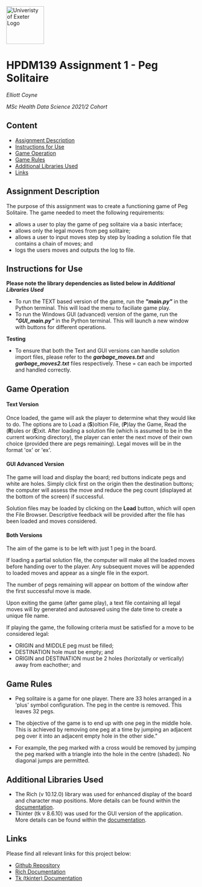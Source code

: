 <img src="https://cdn.freelogovectors.net/wp-content/uploads/2020/01/university-of-exeter-logo.png" alt="Univeristy of Exeter Logo" width="100"/>

# HPDM139 Assignment 1 - Peg Solitaire
*Elliott Coyne*

*MSc Health Data Science 2021/2 Cohort*

## Content
- [Assignment Description](#assignment-description)
- [Instructions for Use](#[instructionsufor-use)
- [Game Operation](#game-operation)
- [Game Rules](#game-rules)
- [Additional Libraries Used](#additional-libraries-used)
- [Links](#links)

## Assignment Description
The purpose of this assignment was to create a functioning game of Peg Solitaire. The game needed to meet the following requirements:
* allows a user to play the game of peg solitaire via a basic interface;
* allows only the legal moves from peg solitaire;
* allows a user to input moves step by step by loading a solution file that contains a chain of moves; and
* logs the users moves and outputs the log to file.

## Instructions for Use
**Please note the library dependencies as listed below in *Additional Libraries Used***
* To run the TEXT based version of the game, run the ***"main.py"*** in the Python terminal. This will load the menu to faciliate game play. 
* To run the Windows GUI (advanced) version of the game, run the ***"GUI_main.py"*** in the Python terminal. This will launch a new window with buttons for different operations.

**Testing**
* To ensure that both the Text and GUI versions can handle solution import files, please refer to the ***garbage_moves.txt*** and ***garbage_moves2.txt*** files respectively. These = can each be imported and handled correctly.


## Game Operation
#### Text Version
Once loaded, the game will ask the player to determine what they would like to do. The options are to Load a (**S**)oltion File, (**P**)lay the Game, Read the (**R**)ules or (**E**)xit.
After loading a solution file (which is assumed to be in the current working directory), the player can enter the next move of their own choice (provided there are pegs remaining).
Legal moves will be in the format 'ox' or 'ex'.

#### GUI Advanced Version
The game will load and display the board; red buttons indicate pegs and white are holes. Simply click first on the origin then the destination buttons; the computer will assess the move and reduce the peg count (displayed at the bottom of the screen) if successful.

Solution files may be loaded by clicking on the **Load** button, which will open the File Browser. Descriptive feedback will be provided after the file has been loaded and moves considered.

#### Both Versions
The aim of the game is to be left with just 1 peg in the board.

If loading a partial solution file, the computer will make all the loaded moves before handing over to the player. Any subsequent moves will be appended to loaded moves and appear as a single file in the export.

The number of pegs remaining will appear on bottom of the window after the first successful move is made.

Upon exiting the game (after game play), a text file containing all legal moves will by generated and autosaved using the date time to create a unique file name.

If playing the game, the following criteria must be satisfied for a move to be considered legal:
* ORIGIN and MIDDLE peg must be filled;
* DESTINATION hole must be empty; and
* ORIGIN and DESTINATION must be 2 holes (horizotally or vertically) away from eachother; and

## Game Rules
* Peg solitaire is a game for one player. There are 33 holes arranged in a 'plus' symbol configuration. The peg in the centre is removed. This leaves 32 pegs.

* The objective of the game is to end up with one peg in the middle hole. This is achieved by removing one peg at a time by jumping an adjacent peg over it into an adjacent empty hole in the other side."

* For example, the peg marked with a cross would be removed by jumping the peg marked with a triangle into the hole in  the centre (shaded). No diagonal jumps are permitted.

## Additional Libraries Used
* The Rich (v 10.12.0) library was used for enhanced display of the board and character map positions. More details can be found within the [documentation](https://rich.readthedocs.io/en/stable/introduction.html).
* Tkinter (tk v 8.6.10) was used for the GUI version of the application. More details can be found within the [documentation](https://tkdocs.com/).

## Links
Please find all relevant links for this project below:

- [Github Repository](https://github.com/tristar82/Peg_Solitaire) 
- [Rich Documentation](https://rich.readthedocs.io/en/stable/introduction.html)
- [Tk (tkinter) Documentation](https://tkdocs.com/)
